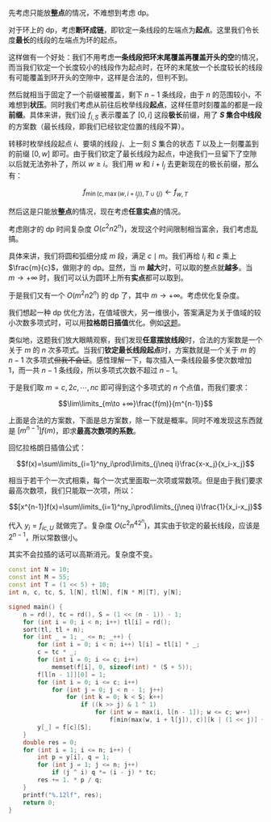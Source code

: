 先考虑只能放**整点**的情况，不难想到考虑 dp。

对于环上的 dp，考虑**断环成链**，即钦定一条线段的左端点为**起点**。这里我们令长度**最长**的线段的左端点为环的起点。

这样做有一个好处：我们不用考虑**一条线段把环末尾覆盖再覆盖开头的空**的情况，而当我们钦定一个长度较小的线段作为起点时，在环的末尾放一个长度较长的线段有可能覆盖到环开头的空隙中，这样是合法的，但判不到。

然后就相当于固定了一个前缀被覆盖，剩下 $n-1$ 条线段，由于 $n$ 的范围较小，不难想到**状压**。同时我们考虑从前往后枚举线段**起点**，这样任意时刻覆盖的都是一段**前缀**。具体来讲，我们设 $f_{i,S}$ 表示覆盖了 $[0,i]$ 这段**极长**前缀，用了 **$S$ 集合中线段**的方案数（最长线段，即我们已经钦定位置的线段不算）。

转移时枚举线段起点 $i$、要填的线段 $j$、上一刻 $S$ 集合的状态 $T$ 以及上一刻覆盖到的前缀 $[0,w]$ 即可。由于我们钦定了最长线段为起点，中途我们一旦留下了空隙以后就无法弥补了，所以 $w\ge i$。我们用 $w$ 和 $i+l_j$ 去更新现在的极长前缀，那么有：

$$f_{\min(c,\max(w,i+l_j)),T\cup\{ j\}}\gets f_{w,T}$$

然后这是只能放**整点**的情况，现在考虑**任意实点**的情况。

考虑刚才的 dp 时间复杂度 $O(c^2n2^n)$，发现这个时间限制相当富余，我们考虑乱搞。

具体来讲，我们将圆和弧细分成 $m$ 段，满足 $c\mid m$。我们再给 $l_i$ 和 $c$ 乘上 $\frac{m}{c}$，做刚才的 dp。显然，当 $m$ **越大**时，可以取的整点就**越多**。当 $m\to +∞$ 时，我们可以认为圆环上所有**实点**都可以取到。

于是我们又有一个 $O(m^2n2^n)$ 的 dp 了，其中 $m\to +∞$。考虑优化复杂度。

我们想起一种 dp 优化方法，在值域很大，另一维很小，答案满足为关于值域的较小次数多项式时，可以用**拉格朗日插值**优化。例如[这题](https://www.luogu.com.cn/problem/CF995F)。

类似地，这题我们放大眼睛观察，我们发现**任意摆放线段**时，合法的方案数是一个关于 $m$ 的 $n$ 次多项式。当我们**钦定最长线段起点**时，方案数就是一个关于 $m$ 的 $n-1$ 次多项式~~但我不会证~~。感性理解一下，每次插入一条线段最多使次数增加 $1$，而一共 $n-1$ 条线段，所以多项式次数不超过 $n-1$。

于是我们取 $m=c,2c,\cdots,nc$ 即可得到这个多项式的 $n$ 个点值，而我们要求：

$$\lim\limits_{m\to +∞}\frac{f(m)}{m^{n-1}}$$

上面是合法的方案数，下面是总方案数，除一下就是概率。同时不难发现这东西就是 $[m^{n-1}]f(m)$，即求**最高次数项的系数**。

回忆拉格朗日插值公式：

$$f(x)=\sum\limits_{i=1}^ny_i\prod\limits_{j\neq i}\frac{x-x_j}{x_i-x_j}$$

相当于若干个一次式相乘，每个一次式里面取一次项或常数项。但是由于我们要求最高次数项，我们只能取一次项，所以：

$$[x^{n-1}]f(x)=\sum\limits_{i=1}^ny_i\prod\limits_{j\neq i}\frac{1}{x_i-x_j}$$

代入 $y_i=f_{ic,U}$ 就做完了。复杂度 $O(c^2n^42^n)$，其实由于钦定的最长线段，应该是 $2^{n-1}$，所以常数很小。

其实不会拉插的话可以高斯消元。复杂度不变。

```cpp
const int N = 10;
const int M = 55;
const int T = (1 << 5) + 10;
int n, c, tc, S, l[N], tl[N], f[N * M][T], y[N];

signed main() {
    n = rd(), tc = rd(), S = (1 << (n - 1)) - 1;
    for (int i = 0; i < n; i++) tl[i] = rd();
    sort(tl, tl + n);
    for (int _ = 1; _ <= n; _++) {
        for (int i = 0; i < n; i++) l[i] = tl[i] * _;
        c = tc * _;
        for (int i = 0; i <= c; i++)
            memset(f[i], 0, sizeof(int) * (S + 5));
        f[l[n - 1]][0] = 1;
        for (int i = 0; i <= c; i++) 
            for (int j = 0; j < n - 1; j++) 
                for (int k = 0; k < S; k++) 
                    if ((k >> j) & 1 ^ 1) 
                        for (int w = max(i, l[n - 1]); w <= c; w++) 
                            f[min(max(w, i + l[j]), c)][k | (1 << j)] += f[w][k];
        y[_] = f[c][S];
    }
    double res = 0;
    for (int i = 1; i <= n; i++) {
        int p = y[i], q = 1;
        for (int j = 1; j <= n; j++) 
            if (j ^ i) q *= (i - j) * tc;
        res += 1. * p / q;
    }
    printf("%.12lf", res);
    return 0;
}
```